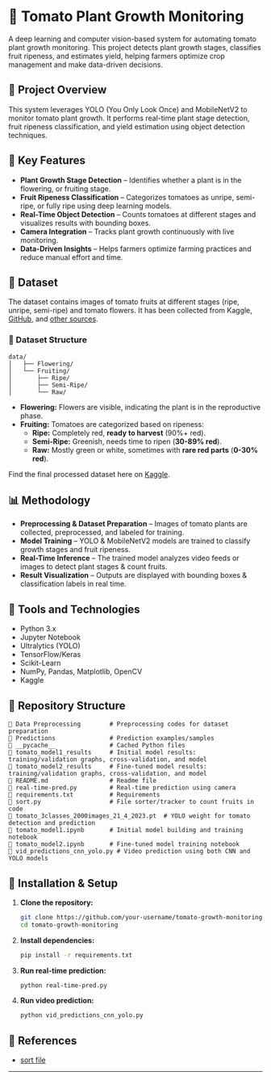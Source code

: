 # 🍅 Tomato Plant Growth Monitoring
A deep learning and computer vision-based system for automating tomato plant growth monitoring. This project detects plant growth stages, classifies fruit ripeness, and estimates yield, helping farmers optimize crop management and make data-driven decisions.

## 🌱 Project Overview
This system leverages YOLO (You Only Look Once) and MobileNetV2 to monitor tomato plant growth. It performs real-time plant stage detection, fruit ripeness classification, and yield estimation using object detection techniques.

## 📌 Key Features
- **Plant Growth Stage Detection** – Identifies whether a plant is in the flowering, or fruiting stage.
- **Fruit Ripeness Classification** – Categorizes tomatoes as unripe, semi-ripe, or fully ripe using deep learning models.
- **Real-Time Object Detection** – Counts tomatoes at different stages and visualizes results with bounding boxes.
- **Camera Integration** – Tracks plant growth continuously with live monitoring.
- **Data-Driven Insights** – Helps farmers optimize farming practices and reduce manual effort and time.

  
## 📁 Dataset  
The dataset contains images of tomato fruits at different stages (ripe, unripe, semi-ripe) and tomato flowers. It has been collected from Kaggle, [GitHub](https://github.com/laboroai/LaboroTomato?tab=readme-ov-file#dataset-details), and [other sources](https://redu.unicamp.br/dataset.xhtml?persistentId=doi:10.25824/redu/EP4NGO).  

### 📂 Dataset Structure  

```
data/
│   ├── Flowering/
│   └── Fruiting/
│       ├── Ripe/
│       ├── Semi-Ripe/
│       └── Raw/
```

- **Flowering:** Flowers are visible, indicating the plant is in the reproductive phase.  
- **Fruiting:** Tomatoes are categorized based on ripeness:  
  - **Ripe:** Completely red, **ready to harvest** (90%+ red).  
  - **Semi-Ripe:** Greenish, needs time to ripen (**30-89% red**).  
  - **Raw:** Mostly green or white, sometimes with **rare red parts** (**0-30% red**). 

Find the final processed dataset here on [Kaggle](https://www.kaggle.com/datasets/shubhapandey/tomato-plant-dataset).


## 📊 Methodology

- **Preprocessing & Dataset Preparation** – Images of tomato plants are collected, preprocessed, and labeled for training.
- **Model Training** – YOLO & MobileNetV2 models are trained to classify growth stages and fruit ripeness.
- **Real-Time Inference** – The trained model analyzes video feeds or images to detect plant stages & count fruits.
- **Result Visualization** – Outputs are displayed with bounding boxes & classification labels in real time.


## 📌 Tools and Technologies

- Python 3.x
- Jupyter Notebook
- Ultralytics (YOLO)
- TensorFlow/Keras
- Scikit-Learn
- NumPy, Pandas, Matplotlib, OpenCV
- Kaggle


## 📂 Repository Structure

```
📁 Data Preprocessing        # Preprocessing codes for dataset preparation
📁 Predictions               # Prediction examples/samples
📁 __pycache__               # Cached Python files
📁 tomato_model1_results     # Initial model results: training/validation graphs, cross-validation, and model
📁 tomato_model2_results     # Fine-tuned model results: training/validation graphs, cross-validation, and model
📄 README.md                 # Readme file
📄 real-time-pred.py         # Real-time prediction using camera
📄 requirements.txt          # Requirements 
📄 sort.py                   # File sorter/tracker to count fruits in code
📄 tomato_3classes_2000images_21_4_2023.pt  # YOLO weight for tomato detection and prediction
📄 tomato_model1.ipynb       # Initial model building and training notebook
📄 tomato_model2.ipynb       # Fine-tuned model training notebook
📄 vid_predictions_cnn_yolo.py # Video prediction using both CNN and YOLO models
```


## 🚀 Installation & Setup
1. **Clone the repository:**
   ```bash
   git clone https://github.com/your-username/tomato-growth-monitoring.git
   cd tomato-growth-monitoring
   ```
2. **Install dependencies:**
   ```bash
   pip install -r requirements.txt
   ```
3. **Run real-time prediction:**
   ```bash
   python real-time-pred.py
   ```
4. **Run video prediction:**
   ```bash
   python vid_predictions_cnn_yolo.py
   ```


## 🔗 References

- [sort file](https://github.com/abewley/sort/blob/master/sort.py)

---

